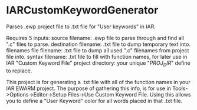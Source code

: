# IARCustomKeywordGenerator
Parses .ewp project file to .txt file for "User keywords" in IAR.

Requires 5 inputs:
  source filename: .ewp file to parse through and find all ".c" files to parse.
  destination filename: .txt file to dump temporary text into.
  filenames file filename: .txt file to dump all used ".c" filenames from project file into.
  syntax filename: .txt file to fill with function names, for later use in IAR "Custom Keyword File"
  project directory: your unique "$PROJ_DIR$" define to replace.
 
 
This project is for generating a .txt file with all of the function names in your IAR EWARM project. The purpose of gathering this info, is for use in Tools->Options->Editor->Setup Files->Use Custom Keyword File. Using this allows you to define a "User Keyword" color for all words placed in that .txt file.
